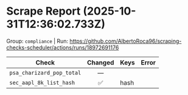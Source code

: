 # Scrape Report (2025-10-31T12:36:02.733Z)

Group: `compliance`  |  Run: https://github.com/AlbertoRoca96/scraping-checks-scheduler/actions/runs/18972691176

| Check | Changed | Keys | Error |
|---|:---:|:--|:--|
| `psa_charizard_pop_total` | — |  |  |
| `sec_aapl_8k_list_hash` | ✅ | hash |  |
